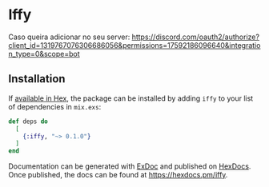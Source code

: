 # Iffy

Caso queira adicionar no seu server: 
https://discord.com/oauth2/authorize?client_id=1319767076306686056&permissions=17592186096640&integration_type=0&scope=bot 


## Installation

If [available in Hex](https://hex.pm/docs/publish), the package can be installed
by adding `iffy` to your list of dependencies in `mix.exs`:

```elixir
def deps do
  [
    {:iffy, "~> 0.1.0"}
  ]
end
```

Documentation can be generated with [ExDoc](https://github.com/elixir-lang/ex_doc)
and published on [HexDocs](https://hexdocs.pm). Once published, the docs can
be found at <https://hexdocs.pm/iffy>.

